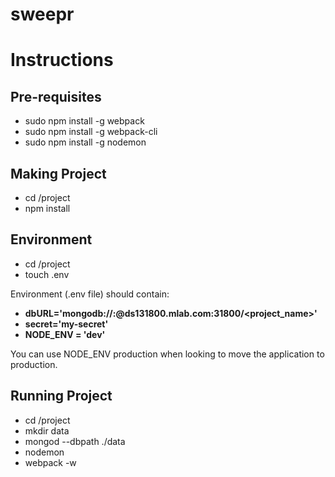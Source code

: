 # sweepr

# Instructions

## Pre-requisites
- sudo npm install -g webpack
- sudo npm install -g webpack-cli
- sudo npm install -g nodemon

## Making Project
- cd /project
- npm install

## Environment
- cd /project
- touch .env

Environment (.env file) should contain: 

- **dbURL='mongodb://<user>:<password>@ds131800.mlab.com:31800/<project_name>'**
- **secret='my-secret'**
- **NODE_ENV = 'dev'**

You can use NODE_ENV production when looking to move the application to production.

## Running Project
- cd /project
- mkdir data
- mongod --dbpath ./data
- nodemon
- webpack -w

